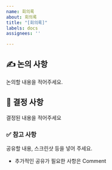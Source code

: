 ```yaml
---
name: 회의록
about: 회의록
title: "[회의록]"
labels: docs
assignees: ''

---
```


## ✍ 논의 사항

논의할 내용을 적어주세요.

## 🤝 결정 사항

결정된 내용을 적어주세요

### ✅ 참고 사항

공유할 내용, 스크린샷 등을 넣어 주세요.

- 추가적인 공유가 필요한 사항은 Comment
